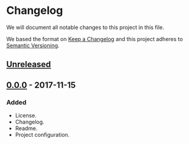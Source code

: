 <!--
    The Protingumas homepage.
    Copyright (C) 2017  Ryan Y.

    This program is free software: you can redistribute it and/or modify
    it under the terms of the GNU General Public License as published by
    the Free Software Foundation, either version 3 of the License, or
    (at your option) any later version.

    This program is distributed in the hope that it will be useful,
    but WITHOUT ANY WARRANTY; without even the implied warranty of
    MERCHANTABILITY or FITNESS FOR A PARTICULAR PURPOSE.  See the
    GNU General Public License for more details.

    You should have received a copy of the GNU General Public License
    along with this program.  If not, see <https://www.gnu.org/licenses/>.
  -->
# Changelog
We will document all notable changes to this project in this file.

We based the format on [Keep a Changelog][] and this project adheres to
[Semantic Versioning][].

## [Unreleased][]

## [0.0.0][] - 2017-11-15
### Added
- License.
- Changelog.
- Readme.
- Project configuration.

[Keep a Changelog]: http://keepachangelog.com/en/1.0.0/
[Semantic Versioning]: http://semver.org/spec/v2.0.0.html
[Unreleased]: https://github.com/ryayak1460/protingumas/compare/0.0.0...master
[0.0.0]: https://github.com/ryayak1460/protingumas/releases/tag/0.0.0
